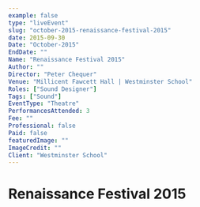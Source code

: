```yaml
---
example: false
type: "liveEvent"
slug: "october-2015-renaissance-festival-2015"
date: 2015-09-30
Date: "October-2015"
EndDate: ""
Name: "Renaissance Festival 2015"
Author: ""
Director: "Peter Chequer"
Venue: "Millicent Fawcett Hall | Westminster School"
Roles: ["Sound Designer"]
Tags: ["Sound"]
EventType: "Theatre"
PerformancesAttended: 3
Fee: ""
Professional: false
Paid: false
featuredImage: ""
ImageCredit: ""
Client: "Westminster School"
---
```


# Renaissance Festival 2015